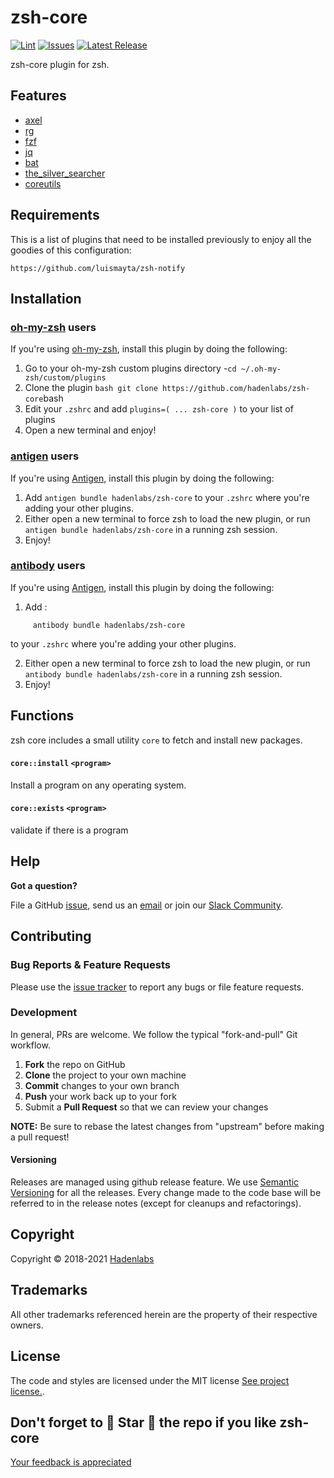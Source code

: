 <!--


  ** DO NOT EDIT THIS FILE
  **
  ** 1) Make all changes to `README.yaml`
  ** 2) Run`make readme` to rebuild this file.
  **
  ** (We maintain HUNDREDS of open source projects. This is how we maintain our sanity.)
  **


  -->

# zsh-core

[![Lint](https://github.com/hadenlabs/zsh-core/actions/workflows/lint.yml/badge.svg?branch=develop)](https://github.com/hadenlabs/zsh-core/actions) [![Issues](https://img.shields.io/github/issues/hadenlabs/zsh-core.svg)](https://github.com/hadenlabs/zsh-core/issues) [![Latest Release](https://img.shields.io/github/release/hadenlabs/zsh-core.svg)](https://github.com/hadenlabs/zsh-core/releases)

zsh-core plugin for zsh.

## Features

- [axel](https://github.com/axel-download-accelerator/axel)
- [rg](https://github.com/BurntSushi/ripgrep)
- [fzf](https://github.com/junegunn/fzf)
- [jq](https://stedolan.github.io/jq/)
- [bat](https://github.com/sharkdp/bat)
- [the_silver_searcher](https://github.com/ggreer/the_silver_searcher)
- [coreutils](https://www.gnu.org/software/coreutils)

## Requirements

This is a list of plugins that need to be installed previously to enjoy all the goodies of this configuration:

```{bash}
https://github.com/luismayta/zsh-notify
```

## Installation

### [oh-my-zsh](https://github.com/robbyrussell/oh-my-zsh) users

If you're using [oh-my-zsh](https://gitub.com/robbyrussell/oh-my-zsh), install this plugin by doing the following:

1.  Go to your oh-my-zsh custom plugins directory -`cd ~/.oh-my-zsh/custom/plugins`
2.  Clone the plugin `bash git clone https://github.com/hadenlabs/zsh-core`bash
3.  Edit your `.zshrc` and add `plugins=( ... zsh-core )` to your list of plugins
4.  Open a new terminal and enjoy!

### [antigen](https://github.com/zsh-users/antigen) users

If you're using [Antigen](https://github.com/zsh-lovers/antigen), install this plugin by doing the following:

1.  Add `antigen bundle hadenlabs/zsh-core` to your `.zshrc` where you're adding your other plugins.
2.  Either open a new terminal to force zsh to load the new plugin, or run `antigen bundle hadenlabs/zsh-core` in a running zsh session.
3.  Enjoy!

### [antibody](https://github.com/getantibody/antibody) users

If you're using [Antigen](https://github.com/getantibody/antibody), install this plugin by doing the following:

1.  Add :

```{.sourceCode .bash}
     antibody bundle hadenlabs/zsh-core
```

to your `.zshrc` where you're adding your other plugins.

2.  Either open a new terminal to force zsh to load the new plugin, or run `antibody bundle hadenlabs/zsh-core` in a running zsh session.
3.  Enjoy!

## Functions

zsh core includes a small utility `core` to fetch and install new packages.

#### `core::install` `<program>`

Install a program on any operating system.

#### `core::exists` `<program>`

validate if there is a program

## Help

**Got a question?**

File a GitHub [issue](https://github.com/hadenlabs/zsh-core/issues), send us an [email](email) or join our [Slack Community](slack).

## Contributing

### Bug Reports & Feature Requests

Please use the [issue tracker](https://github.com/hadenlabs/zsh-core/issues) to report any bugs or file feature requests.

### Development

In general, PRs are welcome. We follow the typical "fork-and-pull" Git workflow.

1.  **Fork** the repo on GitHub
2.  **Clone** the project to your own machine
3.  **Commit** changes to your own branch
4.  **Push** your work back up to your fork
5.  Submit a **Pull Request** so that we can review your changes

**NOTE:** Be sure to rebase the latest changes from "upstream" before making a pull request!

#### Versioning

Releases are managed using github release feature. We use [Semantic Versioning](http://semver.org) for all the releases. Every change made to the code base will be referred to in the release notes (except for cleanups and refactorings).

## Copyright

Copyright © 2018-2021 [Hadenlabs](https://hadenlabs.com)

## Trademarks

All other trademarks referenced herein are the property of their respective owners.

## License

The code and styles are licensed under the MIT license [See project license.](LICENSE).

## Don't forget to 🌟 Star 🌟 the repo if you like zsh-core

[Your feedback is appreciated](https://github.com/hadenlabs/zsh-core/issues)
